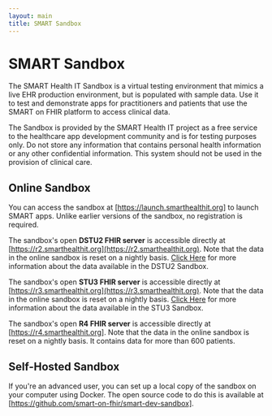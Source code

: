 ```yaml
---
layout: main
title: SMART Sandbox
---
```


# SMART Sandbox

The SMART Health IT Sandbox is a virtual testing environment that mimics a live EHR production environment, but is populated with sample data. Use it to test and demonstrate apps for practitioners and patients that use the SMART on FHIR platform to access clinical data.

The Sandbox is provided by the SMART Health IT project as a free service to the healthcare app development community and is for testing purposes only. Do not store any information that contains personal health information or any other confidential information. This system should not be used in the provision of clinical care.

## Online Sandbox

You can access the sandbox at [https://launch.smarthealthit.org] to launch SMART apps. Unlike earlier versions of the sandbox, no registration is required.

The sandbox's open **DSTU2 FHIR server** is accessible directly at [https://r2.smarthealthit.org](https://r2.smarthealthit.org). Note that the data in the online sandbox is reset on a nightly basis. [Click Here](http://docs.smarthealthit.org/data/dstu2-sandbox-data) for more information about the data available in the DSTU2 Sandbox.

The sandbox's open **STU3 FHIR server** is accessible directly at [https://r3.smarthealthit.org](https://r3.smarthealthit.org). Note that the data in the online sandbox is reset on a nightly basis. [Click Here](http://docs.smarthealthit.org/data/stu3-sandbox-data) for more information about the data available in the STU3 Sandbox.

The sandbox's open **R4 FHIR server** is accessible directly at [https://r4.smarthealthit.org]. Note that the data in the online sandbox is reset on a nightly basis. It contains data for more than 600 patients.

## Self-Hosted Sandbox

If you're an advanced user, you can set up a local copy of the sandbox on your computer using Docker. The open source code to do this is available at [https://github.com/smart-on-fhir/smart-dev-sandbox].
